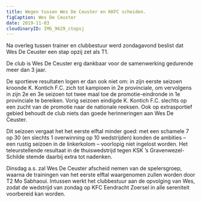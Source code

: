 ```yaml
---
title: Wegen tussen Wes De Ceuster en KKFC scheiden.
figCaption: Wes De Ceuster
date: 2019-11-03
cloudinaryID: IMG_9629_ctopsj
---
```


Na overleg tussen trainer en clubbestuur werd zondagavond beslist dat Wes De Ceuster een stap opzij zet als T1.

De club is Wes De Ceuster erg dankbaar voor de samenwerking gedurende meer dan 3 jaar.

De sportieve resultaten logen er dan ook niet om: in zijn eerste seizoen kroonde K. Kontich F.C. zich tot kampioen in 2e provinciale, om vervolgens in zijn 2e en 3e seizoen tot twee maal toe de promotie-eindronde in 1e provinciale te bereiken. Vorig seizoen eindigde K. Kontich F.C. slechts op een zucht van de promotie naar de nationale reeksen. Ook op extrasportief gebied behoudt de club niets dan goede herinneringen aan Wes De Ceuster.

Dit seizoen vergaat het het eerste elftal minder goed: met een schamele 7 op 30 (en slechts 1 overwinning op 10 wedstrijden) konden de ambities – een rustig seizoen in de linkerkolom – voorlopig niet ingelost worden. Het teleurstellende resultaat in de thuiswedstrijd tegen KSK ’s Gravenwezel-Schilde stemde daarbij extra tot nadenken.

Dinsdag a.s. zal Wes De Ceuster afscheid nemen van de spelersgroep, waarna de trainingen van het eerste elftal waargenomen zullen worden door T2 Mo Sabhaoui. Intussen werkt het clubbestuur aan de opvolging van Wes, zodat de wedstrijd van zondag op KFC Eendracht Zoersel in alle sereniteit voorbereid kan worden.
